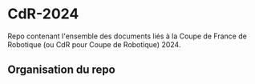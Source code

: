 # CdR-2024
Repo contenant l'ensemble des documents liés à la Coupe de France de Robotique (ou CdR pour Coupe de Robotique) 2024.

## Organisation du repo


